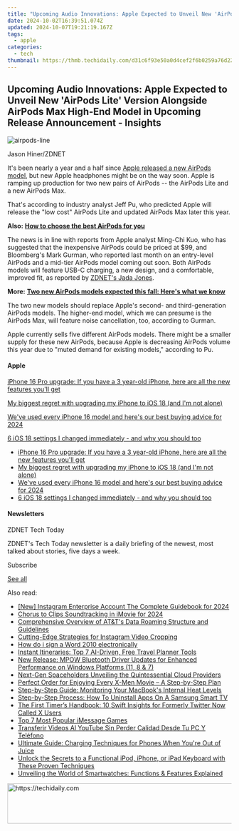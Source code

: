 ```yaml
---
title: "Upcoming Audio Innovations: Apple Expected to Unveil New 'AirPods Lite' Version Alongside AirPods Max High-End Model in Upcoming Release Announcement - Insights From ZDNet"
date: 2024-10-02T16:39:51.074Z
updated: 2024-10-07T19:21:19.167Z
tags:
  - apple
categories:
  - tech
thumbnail: https://thmb.techidaily.com/d31c6f93e50a0d4cef2f6b0259a76d22bb0769d4863c158949ea074f5d08572b.jpg
---
```


## Upcoming Audio Innovations: Apple Expected to Unveil New 'AirPods Lite' Version Alongside AirPods Max High-End Model in Upcoming Release Announcement - Insights

![airpods-line](https://www.zdnet.com/a/img/resize/854f3c5162781eb16a51c0c764f28917ad926011/2024/02/05/20ece165-1a6d-4175-a2b1-bb0bfba4a375/airpods-line.jpg?auto=webp&width=1280)

Jason Hiner/ZDNET

It's been nearly a year and a half since [Apple released a new AirPods model](https://www.zdnet.com/article/apple-airpods-pro-2-review/), but new Apple headphones might be on the way soon. Apple is ramping up production for two new pairs of AirPods -- the AirPods Lite and a new AirPods Max. 

That's according to industry analyst Jeff Pu, who predicted Apple will release the "low cost" AirPods Lite and updated AirPods Max later this year. 

**Also:** [**How to choose the best AirPods for you**](https://www.zdnet.com/article/best-airpods/)

The news is in line with reports from Apple analyst Ming-Chi Kuo, who has suggested that the inexpensive AirPods could be priced at $99, and Bloomberg's Mark Gurman, who reported last month on an entry-level AirPods and a mid-tier AirPods model coming out soon. Both AirPods models will feature USB-C charging, a new design, and a comfortable, improved fit, as reported by [ZDNET's Jada Jones](https://www.zdnet.com/article/two-new-airpods-models-expected-this-fall-heres-everything-we-know-so-far/).

**More:** [**Two new AirPods models expected this fall: Here's what we know**](https://www.zdnet.com/article/two-new-airpods-models-expected-this-fall-heres-everything-we-know-so-far/)

The two new models should replace Apple's second- and third-generation AirPods models. The higher-end model, which we can presume is the AirPods Max, will feature noise cancellation, too, according to Gurman. 

Apple currently sells five different AirPods models. There might be a smaller supply for these new AirPods, because Apple is decreasing AirPods volume this year due to "muted demand for existing models," according to Pu. 

#### Apple

[iPhone 16 Pro upgrade: If you have a 3 year-old iPhone, here are all the new features you'll get](https://www.zdnet.com/article/iphone-16-pro-and-pro-max-hands-on/ "iPhone 16 Pro upgrade: If you have a 3 year-old iPhone, here are all the new features you'll get")

[My biggest regret with upgrading my iPhone to iOS 18 (and I'm not alone)](https://www.zdnet.com/article/my-biggest-regret-with-upgrading-my-iphone-to-ios-18-and-im-not-alone/ "My biggest regret with upgrading my iPhone to iOS 18 (and I'm not alone)")

[We've used every iPhone 16 model and here's our best buying advice for 2024](https://www.zdnet.com/article/iphone-16-pro-max-buying-advice-2024/ "We've used every iPhone 16 model and here's our best buying advice for 2024")

[6 iOS 18 settings I changed immediately - and why you should too](https://www.zdnet.com/article/6-ios-18-settings-i-changed-immediately-and-why-you-should-too/ "6 iOS 18 settings I changed immediately - and why you should too")

* [iPhone 16 Pro upgrade: If you have a 3 year-old iPhone, here are all the new features you'll get](https://www.zdnet.com/article/iphone-16-pro-and-pro-max-hands-on/ "iPhone 16 Pro upgrade: If you have a 3 year-old iPhone, here are all the new features you'll get")
* [My biggest regret with upgrading my iPhone to iOS 18 (and I'm not alone)](https://www.zdnet.com/article/my-biggest-regret-with-upgrading-my-iphone-to-ios-18-and-im-not-alone/ "My biggest regret with upgrading my iPhone to iOS 18 (and I'm not alone)")
* [We've used every iPhone 16 model and here's our best buying advice for 2024](https://www.zdnet.com/article/iphone-16-pro-max-buying-advice-2024/ "We've used every iPhone 16 model and here's our best buying advice for 2024")
* [6 iOS 18 settings I changed immediately - and why you should too](https://www.zdnet.com/article/6-ios-18-settings-i-changed-immediately-and-why-you-should-too/ "6 iOS 18 settings I changed immediately - and why you should too")

#### Newsletters

ZDNET Tech Today

ZDNET's Tech Today newsletter is a daily briefing of the newest, most talked about stories, five days a week.

 Subscribe

[See all](https://www.zdnet.com/newsletters/)

<ins class="adsbygoogle"
     style="display:block"
     data-ad-format="autorelaxed"
     data-ad-client="ca-pub-7571918770474297"
     data-ad-slot="1223367746"></ins>

<ins class="adsbygoogle"
     style="display:block"
     data-ad-client="ca-pub-7571918770474297"
     data-ad-slot="8358498916"
     data-ad-format="auto"
     data-full-width-responsive="true"></ins>

<span class="atpl-alsoreadstyle">Also read:</span>
<div><ul>
<li><a href="https://instagram-clips.techidaily.com/new-instagram-enterprise-account-the-complete-guidebook-for-2024/"><u>[New] Instagram Enterprise Account The Complete Guidebook for 2024</u></a></li>
<li><a href="https://extra-tips.techidaily.com/chorus-to-clips-soundtracking-in-imovie-for-2024/"><u>Chorus to Clips Soundtracking in iMovie for 2024</u></a></li>
<li><a href="https://tech-recovery.techidaily.com/comprehensive-overview-of-atandts-data-roaming-structure-and-guidelines/"><u>Comprehensive Overview of AT&T's Data Roaming Structure and Guidelines</u></a></li>
<li><a href="https://instagram-videos.techidaily.com/cutting-edge-strategies-for-instagram-video-cropping/"><u>Cutting-Edge Strategies for Instagram Video Cropping</u></a></li>
<li><a href="https://phone-solutions.techidaily.com/how-do-i-sign-a-word-2010-electronically-by-ldigisigner-sign-a-word-sign-a-word/"><u>How do i sign a Word 2010 electronically</u></a></li>
<li><a href="https://tech-hub.techidaily.com/instant-itineraries-top-7-ai-driven-free-travel-planner-tools/"><u>Instant Itineraries: Top 7 AI-Driven, Free Travel Planner Tools</u></a></li>
<li><a href="https://driver-download.techidaily.com/new-release-mpow-bluetooth-driver-updates-for-enhanced-performance-on-windows-platforms-11-8-and-7/"><u>New Release: MPOW Bluetooth Driver Updates for Enhanced Performance on Windows Platforms (11, 8 & 7)</u></a></li>
<li><a href="https://fox-helps.techidaily.com/next-gen-spaceholders-unveiling-the-quintessential-cloud-providers/"><u>Next-Gen Spaceholders Unveiling the Quintessential Cloud Providers</u></a></li>
<li><a href="https://tech-recovery.techidaily.com/perfect-order-for-enjoying-every-x-men-movie-a-step-by-step-plan/"><u>Perfect Order for Enjoying Every X-Men Movie – A Step-by-Step Plan</u></a></li>
<li><a href="https://tech-recovery.techidaily.com/step-by-step-guide-monitoring-your-macbooks-internal-heat-levels/"><u>Step-by-Step Guide: Monitoring Your MacBook's Internal Heat Levels</u></a></li>
<li><a href="https://tech-recovery.techidaily.com/step-by-step-process-how-to-uninstall-apps-on-a-samsung-smart-tv/"><u>Step-by-Step Process: How To Uninstall Apps On A Samsung Smart TV</u></a></li>
<li><a href="https://tech-recovery.techidaily.com/the-first-timers-handbook-10-swift-insights-for-formerly-twitter-now-called-x-users/"><u>The First Timer’s Handbook: 10 Swift Insights for Formerly Twitter Now Called X Users</u></a></li>
<li><a href="https://tech-recovery.techidaily.com/top-7-most-popular-imessage-games/"><u>Top 7 Most Popular iMessage Games</u></a></li>
<li><a href="https://eaxpv-info.techidaily.com/transferir-videos-al-youtube-sin-perder-calidad-desde-tu-pc-y-telefono/"><u>Transferir Videos Al YouTube Sin Perder Calidad Desde Tu PC Y Teléfono</u></a></li>
<li><a href="https://tech-recovery.techidaily.com/ultimate-guide-charging-techniques-for-phones-when-youre-out-of-juice/"><u>Ultimate Guide: Charging Techniques for Phones When You're Out of Juice</u></a></li>
<li><a href="https://fox-that.techidaily.com/unlock-the-secrets-to-a-functional-ipod-iphone-or-ipad-keyboard-with-these-proven-techniques/"><u>Unlock the Secrets to a Functional iPod, iPhone, or iPad Keyboard with These Proven Techniques</u></a></li>
<li><a href="https://tech-recovery.techidaily.com/unveiling-the-world-of-smartwatches-functions-and-features-explained/"><u>Unveiling the World of Smartwatches: Functions & Features Explained</u></a></li>
</ul></div>

<!-- affiliate ads begin -->
<a href="https://appsumo.8odi.net/c/5597632/2082526/7443" target="_top" id="2082526">
  <img src="//a.impactradius-go.com/display-ad/7443-2082526" border="0" alt="https://techidaily.com" width="728" height="90"/>
</a>
<img height="0" width="0" src="https://appsumo.8odi.net/i/5597632/2082526/7443" style="position:absolute;visibility:hidden;" border="0" />
<!-- affiliate ads end -->

